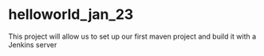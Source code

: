 # helloworld_jan_23
This project will allow us to set up our first maven project and build it with a Jenkins server
